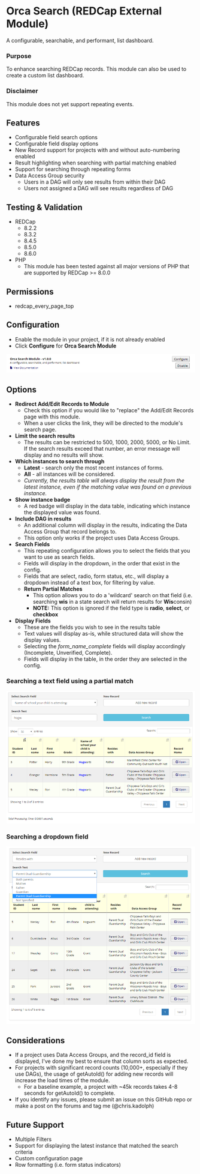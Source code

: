 # Orca Search (REDCap External Module)

A configurable, searchable, and performant, list dashboard.

### Purpose

To enhance searching REDCap records.  This module can also be used to create a custom list dashboard.

### Disclaimer

This module does not yet support repeating events.

## Features

- Configurable field search options
- Configurable field display options
- New Record support for projects with and without auto-numbering enabled
- Result highlighting when searching with partial matching enabled
- Support for searching through repeating forms
- Data Access Group security
  - Users in a DAG will only see results from within their DAG
  - Users not assigned a DAG will see results regardless of DAG

## Testing & Validation

- REDCap
  - 8.2.2
  - 8.3.2
  - 8.4.5
  - 8.5.0
  - 8.6.0
- PHP
  - This module has been tested against all major versions of PHP that are supported by REDCap >= 8.0.0

## Permissions

- redcap_every_page_top

## Configuration

- Enable the module in your project, if it is not already enabled
- Click **Configure** for **Orca Search Module**

![orca_search configuration_1](imgs/os_config_1.PNG)

## Options

- **Redirect Add/Edit Records to Module**
  - Check this option if you would like to "replace" the Add/Edit Records page with this module.
  - When a user clicks the link, they will be directed to the module's search page. 
- **Limit the search results**
  - The results can be restricted to 500, 1000, 2000, 5000, or No Limit.  If the search results exceed that number, an error message will display and no results will show.
- **Which instances to search through**
  - **Latest** - search only the most recent instances of forms.
  - **All** - all instances will be considered.
  - *Currently, the results table will always display the result from the latest instance, even if the matching value was found on a previous instance.* 
- **Show instance badge**
  - A red badge will display in the data table, indicating which instance the displayed value was found.
- **Include DAG in results**
  - An additional column will display in the results, indicating the Data Access Group that record belongs to.
  - This option only works if the project uses Data Access Groups.
- **Search Fields**
  - This repeating configuration allows you to select the fields that you want to use as search fields.
  - Fields will display in the dropdown, in the order that exist in the config.
  - Fields that are select, radio, form status, etc., will display a dropdown instead of a text box, for filtering by value.
  - **Return Partial Matches**
    - This option allows you to do a 'wildcard' search on that field (i.e. searching **wis** in a state search will return results for **Wis**consin)
    - **NOTE:** This option is ignored if the field type is **radio**, **select**, or **checkbox**
- **Display Fields**
  - These are the fields you wish to see in the results table
  - Text values will display as-is, while structured data will show the display values.
  - Selecting the *form_name_complete* fields will display accordingly (Incomplete, Unverified, Complete).
  - Fields will display in the table, in the order they are selected in the config.

### Searching a text field using a partial match
![orca_search configuration_1](imgs/os_dashboard_search_partial.PNG)

### Searching a dropdown field
![orca_search configuration_1](imgs/os_dashboard_search_structured.PNG)

## Considerations

- If a project uses Data Access Groups, and the record_id field is displayed, I've done my best to ensure that column sorts as expected.
- For projects with significant record counts (10,000+, especially if they use DAGs), the usage of getAutoId() for adding new records will increase the load times of the module.
  - For a baseline example, a project with ~45k records takes 4-8 seconds for getAutoId() to complete.
- If you identify any issues, please submit an issue on this GitHub repo or make a post on the forums and tag me (@chris.kadolph)

## Future Support

- Multiple Filters
- Support for displaying the latest instance that matched the search criteria
- Custom configuration page
- Row formatting (i.e. form status indicators)
